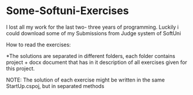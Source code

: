 # Some-Softuni-Exercises
I lost all my work for the last two- three years of programming. Luckily i could download some of my Submissions from Judge system of SoftUni



How to read the exercises:

*The solutions are separated in different folders, each folder contains project + docx document that has in it description of all exercises given for this project.

NOTE:
The solution of each exercise might be written in the same StartUp.cspoj, but in separated methods
